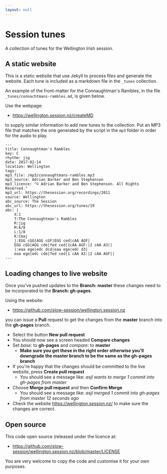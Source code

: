 ```yaml
---
layout: null
---
```


Session tunes
=============

A collection of tunes for the Wellington Irish session.

A static website
----------------

This is a static website that use Jekyll to process files and generate the
website. Each tune is included as a markdown file in the `_tunes` collection.

An example of the front-matter for the Connaughtman's Rambles, in the file
`_tunes/connachtmans-rambles.md`, is given below.

Use the webpage:

 * <https://wellington.session.nz/createMD>

to supply similar information to add new tunes to the collection. Put an MP3
file that matches the one generated by the script in the `mp3` folder in order
for the audio to play.
```
---
title: Connaughtman's Rambles
key: C
rhythm: jig
date: 2017-02-14
location: Wellington
tags:
mp3_file: /mp3/connaughtmans-rambles.mp3
mp3_source: Adrian Barker and Ben Stephenson
mp3_licence: "© Adrian Barker and Ben Stephenson. All Rights Reserved."
mp3_url: https://thesession.org/recordings/2011
source: Wellington
abc_source: The Session
abc_url: https://thesession.org/tunes/19
abc: |
    X:1
    T:The Connaughtman's Rambles
    R:jig
    M:6/8
    L:1/8
    K:Cmaj
    |:EGG cGG|AGG cGF|EGG ced|cAA AGF|
    EGG cGG|AGG cde|fed ced|1cAA AGF:|2 cAA A3||
    |:eaa ege|edc dcd|eaa ege|edc d3|
    eaa ege|edc cde|fed ced|1 cAA A3:|2 cAA AGF||
---
```

Loading changes to live website
-------------------------------

Once you've pushed updates to the **Branch: master** these changes need to be incorporated to the
**Branch: gh-pages**.

Using the website:

 * <https://github.com/slow-session/wellington.session.nz>

 you can issue a **Pull** request to get the changes from the **master** branch into the **gh-pages** branch.

  * Select the button **New pull request**
  * You should now see a screen headed **Compare changes**
  * Set *base:* to **gh-pages** and *compare:* to **master**
    * **Make sure you get these in the right order otherwise you'll downgrade the master branch to be the same as the gh-pages branch**
  * If you're happy that the changes should be committed to the live website, press **Create pull request**
    * You should see a message like: *asjl  wants to merge 1 commit into gh-pages from master*
  * Choose **Merge pull request** and then **Confirm Merge**
    * You should see a message like: *asjl  merged 1 commit into gh-pages from master 12 seconds ago*
  * Check the website <https://wellington.session.nz/> to make sure the changes are correct.

Open source
-----------

This code open source (released under the licence at:

 * <https://github.com/slow-session/wellington.session.nz/blob/master/LICENSE>

You are very welcome to copy the code and customise it for your own purposes.
